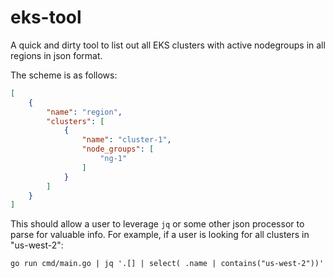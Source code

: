 # eks-tool

A quick and dirty tool to list out all EKS clusters with active nodegroups in all regions in json format.

The scheme is as follows:

```json
[
    {
        "name": "region",
        "clusters": [
            {
                "name": "cluster-1",
                "node_groups": [
                    "ng-1"
                ]
            }
        ]
    }
]
```

This should allow a user to leverage `jq` or some other json processor to parse for valuable info. For example, if a user is looking for all clusters in "us-west-2": 
```
go run cmd/main.go | jq '.[] | select( .name | contains("us-west-2"))'
```